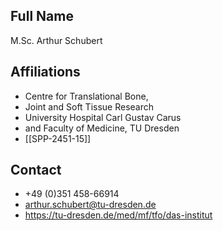 ## Full Name
M.Sc. Arthur Schubert

## Affiliations
- Centre for Translational Bone,
- Joint and Soft Tissue Research
- University Hospital Carl Gustav Carus
- and Faculty of Medicine, TU Dresden
- [[SPP-2451-15]]
## Contact
- +49 (0)351 458-66914
- arthur.schubert@tu-dresden.de
- https://tu-dresden.de/med/mf/tfo/das-institut
